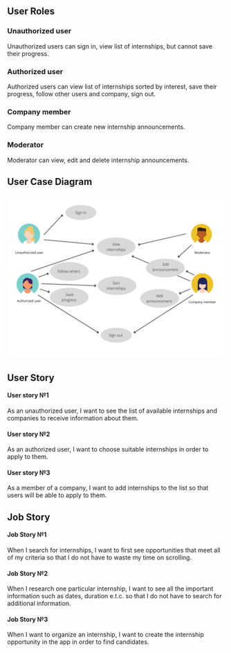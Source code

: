 ## User Roles

### Unauthorized user

Unauthorized users can sign in, view list of internships, but cannot save their progress.

### Authorized user

Authorized users can view list of internships sorted by interest, save their progress, follow other users and company, sign out.

### Company member

Company member can create new internship announcements.

### Moderator

Moderator can view, edit and delete internship announcements.

## User Case Diagram

<p align="center">
  <img src="/images/use_case.png" title="Use Case" alt="Use Case">
</p>

## User Story

#### User story №1

As an unauthorized user, I want to see the list of available internships and companies to receive information about them.

#### User story №2

As an authorized user, I want to choose suitable internships in order to apply to them.

#### User story №3

As a member of a company, I want to add internships to the list so that users will be able to apply to them.

## Job Story

#### Job Story №1

When I search for internships, I want to first see opportunities that meet all of my criteria so that I do not have to waste my time on scrolling.

#### Job Story №2

When I research one particular internship, I want to see all the important information such as dates, duration e.t.c. so that I do not have to search for additional information.

#### Job Story №3

When I want to organize an internship, I want to create the internship opportunity in the app in order to find candidates.
